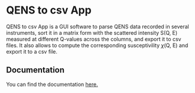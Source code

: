 # QENS to csv App

QENS to csv App is a GUI software to parse QENS data recorded in several instruments,
sort it in a matrix form with the scattered intensity S(Q, E) measured at different
Q-values across the columns, and export it to csv files. It also allows to compute
the corresponding susceptivility $\chi$(Q, E) and export it to a csv file. 

## Documentation

You can find the documentation [here.](https://broblesher.github.io/QENS_to_csv_app/)
